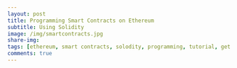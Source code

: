 ```yaml
---
layout: post
title: Programming Smart Contracts on Ethereum
subtitle: Using Solidity
image: /img/smartcontracts.jpg
share-img: 
tags: [ethereum, smart contracts, solodity, programming, tutorial, get started, bitcoin]
comments: true
---
```


